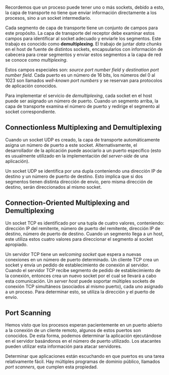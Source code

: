 Recordemos que un proceso puede tener uno o más sockets, debido a esto, la capa de transporte no tiene que enviar información directamente a los procesos, sino a un socket intermediario.

Cada segmento de capa de transporte tiene un conjunto de campos para este propósito. La capa de transporte del receptor debe examinar estos campos para identificar al socket adecuado y enviarle los segmentos. Este trabajo es conocido como **demultiplexing**. El trabajo de juntar *data chunks* en el host de fuente de distintos sockets, encapsularlos con información de cabecera para crear segmentos y enviar estos segmentos a la capa de red se conoce como *multiplexing*.

Estos campos especiales son: *source port number field* y *destination port number field*. Cada puerto es un número de 16 bits, los números del 0 al 1023 son llamados *well-known port numbers* y se reservan para protocolos de aplicación conocidos.

Para implementar el servicio de *demultiplexing*, cada socket en el host puede ser asignado un número de puerto. Cuando un segmento arriba, la capa de transporte examina el número de puerto y redirige el segmento al socket correspondiente.

## Connectionless Multiplexing and Demultiplexing

Cuando un socket UDP es creado, la capa de transporte automáticamente asigna un número de puerto a este socket. Alternativamente, el desarrollador de la aplicación puede asociarlo a un puerto específico (esto es usualmente utilizado en la implementación del *server-side* de una aplicación).

Un socket UDP se identifica por una dupla conteniendo una dirección IP de destino y un número de puerto de destino. Esto implica que si dos segmentos tienen distinta dirección de envío, pero misma dirección de destino, serán direccionados al mismo socket.

## Connection-Oriented Multiplexing and Demultiplexing

Un socket TCP es identificado por una tupla de cuatro valores, conteniendo: dirección IP del remitente, número de puerto del remitente, dirección IP de destino, número de puerto de destino. Cuando un segmento llega a un host, este utiliza estos cuatro valores para direccionar el segmento al socket apropiado.

Un servidor TCP tiene un *welcoming socket* que espera a nuevas conexiones en un número de puerto determinado. Un cliente TCP crea un socket y envía un pedido de establecimiento de conexión al servidor. Cuando el servidor TCP recibe segmento de pedido de establecimiento de la conexión, entonces crea un nuevo socket por el cual se llevará a cabo esta comunicación. Un *server host* puede soportar múltiples sockets de conexión TCP simultáneos (asociados al mismo puerto), cada uno asignado a un proceso. Para determinar esto, se utiliza la dirección y el puerto de envío.

## Port Scanning

Hemos visto que los procesos esperan pacientemente en un puerto abierto a la conexión de un cliente remoto, algunos de estos puertos son conocidos. De esta forma, podemos determinar la aplicación ejecutándose en el servidor basándonos en el número de puerto utilizado. Los atacantes pueden utilizar esta información para atacar servidores.

Determinar que aplicaciones están escuchando en que puertos es una tarea relativamente fácil. Hay múltiples programas de dominio público, llamados *port scanners*, que cumplen esta propiedad.
